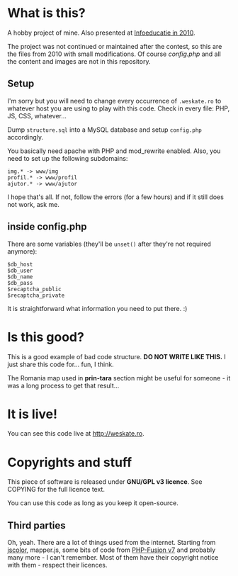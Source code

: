 What is this?
=============
A hobby project of mine. Also presented at [Infoeducatie in 2010](http://infoeducatie.ro/2010/rezultate.php?page=web).

The project was not continued or maintained after the contest, so this are the files from 2010 with small modifications. Of course  *config.php* and all the content and images are not in this repository.

Setup
-----

I'm sorry but you will need to change every occurrence of ```.weskate.ro``` to whatever host you are using to play with this code. Check in every file: PHP, JS, CSS, whatever...

Dump ```structure.sql``` into a MySQL database and setup ```config.php``` accordingly.

You basically need apache with PHP and mod\_rewrite enabled. Also, you need to set up the following subdomains:

    img.* -> www/img
    profil.* -> www/profil
    ajutor.* -> www/ajutor

I hope that's all. If not, follow the errors (for a few hours) and if it still does not work, ask me.

inside config.php
-----------------

There are some variables (they'll be ```unset()``` after they're not required anymore):

    $db_host
    $db_user
    $db_name
    $db_pass
    $recaptcha_public
    $recaptcha_private

It is straightforward what information you need to put there. :)

Is this good?
=============

This is a good example of bad code structure. **DO NOT WRITE LIKE THIS.** I just share this code for... fun, I think.

The Romania map used in **prin-tara** section might be useful for someone - it was a long process to get that result...

It is live!
===========

You can see this code live at http://weskate.ro.

Copyrights and stuff
====================

This piece of software is released under **GNU/GPL v3 licence**. See COPYING for the full licence text.

You can use this code as long as you keep it open-source.

Third parties
-------------

Oh, yeah. There are a lot of things used from the internet. Starting from [jscolor](http://jscolor.com), mapper.js, some bits of code from [PHP-Fusion v7](http://php-fusion.co.uk) and probably many more - I can't remember. Most of them have their copyright notice with them - respect their licences.
